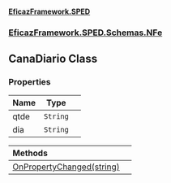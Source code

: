 #### [EficazFramework.SPED](EficazFrameworkSPED.md 'EficazFramework SPED')
### [EficazFramework.SPED.Schemas.NFe](EficazFramework.SPED.Schemas.NFe.md 'EficazFramework.SPED.Schemas.NFe')

## CanaDiario Class
### Properties

| Name | Type | |
| :--- | :---: | :--- |
| qtde | `String` |  |
| dia | `String` |  |

| Methods | |
| :--- | :--- |
| [OnPropertyChanged(string)](EficazFramework.SPED.Schemas.NFe/CanaDiario/OnPropertyChanged(string).md 'EficazFramework.SPED.Schemas.NFe.CanaDiario.OnPropertyChanged(string)') | |
